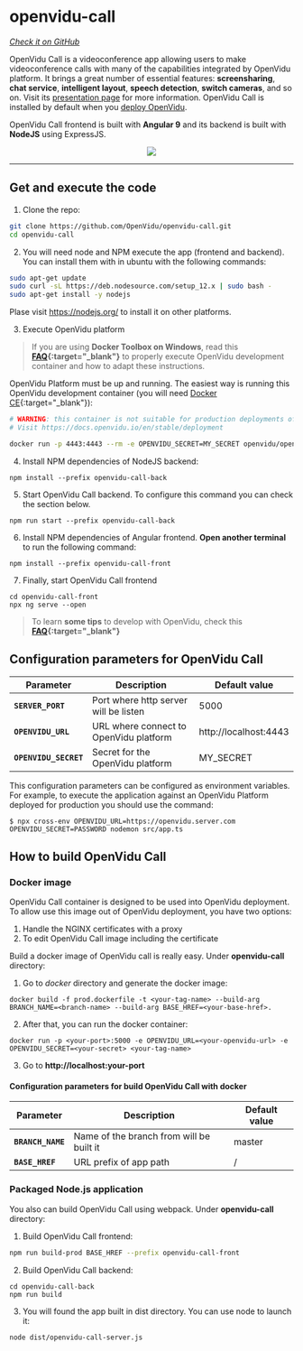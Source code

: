 # openvidu-call
<a href="https://github.com/OpenVidu/openvidu-call.git" target="_blank"><i class="icon ion-social-github"> Check it on GitHub</i></a>

OpenVidu Call is a videoconference app allowing users to make videoconference calls with many of the capabilities integrated by OpenVidu platform. It brings a great number of essential features: **screensharing**, **chat service**, **intelligent layout**, **speech detection**, **switch cameras**, and so on. Visit its <a href="https://openvidu.io/openvidu-call">presentation page</a> for more information. OpenVidu Call is installed by default when you [deploy OpenVidu](deployment).

OpenVidu Call frontend is built with <strong>Angular 9</strong> and its backend is built with <strong>NodeJS</strong> using ExpressJS.

<p align="center">
  <img class="img-responsive" src="img/demos/openvidu-call-architecture.png">
</p>


---

## Get and execute the code

1)  Clone the repo:

```bash
git clone https://github.com/OpenVidu/openvidu-call.git
cd openvidu-call
```

2) You will need node and NPM execute the app (frontend and backend). You can install them with in ubuntu with the following commands:

```bash
sudo apt-get update
sudo curl -sL https://deb.nodesource.com/setup_12.x | sudo bash -
sudo apt-get install -y nodejs
```

Plase visit <a href="https://nodejs.org/">https://nodejs.org/</a> to install it on other platforms.

3) Execute OpenVidu platform

> If you are using **Docker Toolbox on Windows**, read this **[FAQ](troubleshooting/#3-i-am-using-windows-to-run-the-tutorials-develop-my-app-anything-i-should-know){:target="_blank"}** to properly execute OpenVidu development container and how to adapt these instructions.

OpenVidu Platform must be up and running. The easiest way is running this OpenVidu development container (you will need [Docker CE](https://store.docker.com/search?type=edition&offering=community){:target="_blank"}):

```bash
# WARNING: this container is not suitable for production deployments of OpenVidu Platform
# Visit https://docs.openvidu.io/en/stable/deployment

docker run -p 4443:4443 --rm -e OPENVIDU_SECRET=MY_SECRET openvidu/openvidu-server-kms:2.13.0
```

4) Install NPM dependencies of NodeJS backend:

```
npm install --prefix openvidu-call-back
```

5) Start OpenVidu Call backend. To configure this command you can check the section below.

```
npm run start --prefix openvidu-call-back
```

6) Install NPM dependencies of Angular frontend. **Open another terminal** to run the following command:

```
npm install --prefix openvidu-call-front
```

7) Finally, start OpenVidu Call frontend

```
cd openvidu-call-front
npx ng serve --open
```

> To learn **some tips** to develop with OpenVidu, check this **[FAQ](troubleshooting/#2-any-tips-to-make-easier-the-development-of-my-app-with-openvidu){:target="_blank"}**

## Configuration parameters for OpenVidu Call

| Parameter                     | Description   					       | Default value   |
| ----------------------------- | ---------------------------------------- | --------------- |
| **`SERVER_PORT`**             | Port where http server will be listen    | 5000            |
| **`OPENVIDU_URL`**            | URL where connect to OpenVidu platform   | http://localhost:4443 |
| **`OPENVIDU_SECRET`**         | Secret for the OpenVidu platform         | MY_SECRET       |

This configuration parameters can be configured as environment variables. For example, to execute the application against an OpenVidu Platform deployed for production you should use the command:

```
$ npx cross-env OPENVIDU_URL=https://openvidu.server.com OPENVIDU_SECRET=PASSWORD nodemon src/app.ts
```

## How to build OpenVidu Call

### Docker image

<div class="warn">
  <div class="div-icon"><i class="icon ion-android-alert"></i></div>
  <div class="text">
	  OpenVidu Call container is designed to be used into OpenVidu deployment. To allow use this image out of OpenVidu deployment, you have two options:
	  <ol>
		  <li>Handle the NGINX certificates with a proxy	</li>
		  <li>To edit OpenVidu Call image including the certificate</li>
	  </ol>
  </div>
</div>

Build a docker image of OpenVidu call is really easy. Under **openvidu-call** directory:

1) Go to *docker* directory and generate the docker image:

```
docker build -f prod.dockerfile -t <your-tag-name> --build-arg BRANCH_NAME=<branch-name> --build-arg BASE_HREF=<your-base-href>.
```

2) After that, you can run the docker container:

```
docker run -p <your-port>:5000 -e OPENVIDU_URL=<your-openvidu-url> -e OPENVIDU_SECRET=<your-secret> <your-tag-name>
```
3) Go to **http://localhost:your-port**

#### Configuration parameters for build OpenVidu Call with docker

| Parameter                     | Description   					       | Default value   |
| ----------------------------- | ---------------------------------------- | --------------- |
| **`BRANCH_NAME`**             | Name of the branch from will be built it | master          |
| **`BASE_HREF`**               | URL prefix of app path                   | /               |




### Packaged Node.js application

You also can build OpenVidu Call using webpack. Under **openvidu-call** directory:

1) Build OpenVidu Call frontend:

```bash
npm run build-prod BASE_HREF --prefix openvidu-call-front
```

2) Build OpenVidu Call backend:

```
cd openvidu-call-back
npm run build
```

3) You will found the app built in dist directory. You can use node to launch it:

```
node dist/openvidu-call-server.js
```

<link rel="stylesheet" href="https://cdnjs.cloudflare.com/ajax/libs/fancybox/3.1.20/jquery.fancybox.min.css" />
<script src="https://cdnjs.cloudflare.com/ajax/libs/fancybox/3.1.20/jquery.fancybox.min.js"></script>
<script>
  $().fancybox({
    selector : '[data-fancybox="gallery"]',
    infobar : true,
    arrows : false,
    loop: true,
    protect: true,
    transitionEffect: 'slide',
    buttons : [
        'close'
    ],
    clickOutside : 'close',
    clickSlide   : 'close',
  });
</script>
